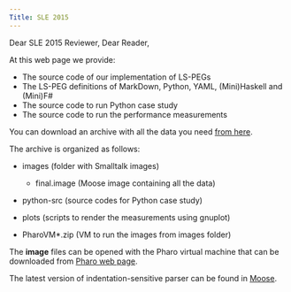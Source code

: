 ```yaml
---
Title: SLE 2015
---
```


Dear SLE 2015 Reviewer, Dear Reader,

At this web page we provide:


-  The source code of our implementation of LS-PEGs
-  The LS-PEG definitions of MarkDown, Python, YAML, (Mini)Haskell and (Mini)F#
-  The source code to run Python case study
-  The source code to run the performance measurements

You can download an archive with all the data you need [from here](http://scg.unibe.ch/download/jk/sle2015/data.zip). 


The archive is organized as follows:

-  images (folder with Smalltalk images)
	-  final.image (Moose image containing all the data)

-  python-src (source codes for Python case study)
-  plots (scripts to render the measurements using gnuplot)
-  PharoVM\*.zip (VM to run the images from images folder)

The **image** files can be opened with the Pharo virtual machine that can be downloaded from [Pharo web page](http://pharo.org/download).

The latest version of indentation-sensitive parser can be found in [Moose](http://www.moosetechnology.org/).
